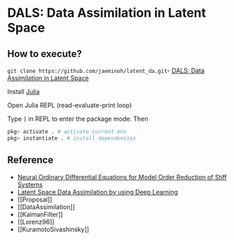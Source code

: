 # DALS: Data Assimilation in Latent Space


## How to execute?
`git clone https://github.com/jaeminoh/latent_da.git`- [DALS: Data Assimilation in Latent Space](#dals-data-assimilation-in-latent-space)

Install [Julia](https://julialang.org/downloads/)

Open Julia REPL (read-evaluate-print loop)

Type `]` in REPL to enter the package mode. Then
```julia
pkg> activate . # activate current env
pkg> instantiate . # install dependencies
```

## Reference
- [Neural Ordinary Differential Equations for Model Order Reduction of Stiff Systems](https://www.arxiv.org/abs/2408.06073)
- [Latent Space Data Assimilation by using Deep Learning](https://rmets.onlinelibrary.wiley.com/doi/full/10.1002/qj.4153)
- [[Proposal]]
- [[DataAssimilation]]
- [[KalmanFilter]]
- [[Lorenz96]]
- [[KuramotoSivashinsky]]